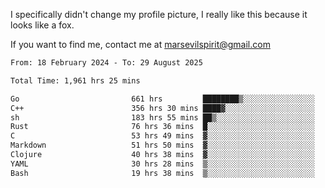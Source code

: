 I specifically didn't change my profile picture, I really like this because it looks like a fox.

If you want to find me, contact me at marsevilspirit@gmail.com

<!--START_SECTION:waka-->

```txt
From: 18 February 2024 - To: 29 August 2025

Total Time: 1,961 hrs 25 mins

Go                         661 hrs         ████████▒░░░░░░░░░░░░░░░░   33.70 %
C++                        356 hrs 30 mins ████▓░░░░░░░░░░░░░░░░░░░░   18.18 %
sh                         183 hrs 55 mins ██▒░░░░░░░░░░░░░░░░░░░░░░   09.38 %
Rust                       76 hrs 36 mins  █░░░░░░░░░░░░░░░░░░░░░░░░   03.91 %
C                          53 hrs 49 mins  ▓░░░░░░░░░░░░░░░░░░░░░░░░   02.74 %
Markdown                   51 hrs 50 mins  ▓░░░░░░░░░░░░░░░░░░░░░░░░   02.64 %
Clojure                    40 hrs 38 mins  ▓░░░░░░░░░░░░░░░░░░░░░░░░   02.07 %
YAML                       30 hrs 28 mins  ▒░░░░░░░░░░░░░░░░░░░░░░░░   01.55 %
Bash                       19 hrs 38 mins  ▒░░░░░░░░░░░░░░░░░░░░░░░░   01.00 %
```

<!--END_SECTION:waka-->
